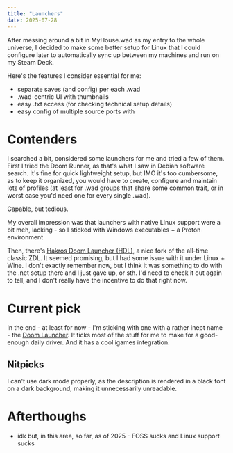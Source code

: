 ```yaml
---
title: "Launchers"
date: 2025-07-28
---
```


After messing around a bit in MyHouse.wad as my entry to the whole universe,
I decided to make some better setup for Linux that I could configure later
to automatically sync up between my machines and run on my Steam Deck.

Here's the features I consider essential for me:
- separate saves (and config) per each .wad
- .wad-centric UI with thumbnails
- easy .txt access (for checking technical setup details)
- easy config of multiple source ports with

# Contenders

I searched a bit, considered some launchers for me and tried a few of them.
First I tried the Doom Runner, as that's what I saw in Debian software search.
It's fine for quick lightweight
setup, but IMO it's too cumbersome, as to keep it organized,
you would have to create, configure and maintain lots of profiles
(at least for .wad groups that share some common trait, or
in worst case you'd need one for every single .wad).

Capable, but tedious.

My overall impression was that
launchers with native Linux support were a bit meh, lacking -
so I sticked with Windows executables + a Proton environment

Then, there's
[Hakros Doom Launcher (HDL)](https://www.doomlauncher.com/), 
a nice fork of the all-time classic ZDL.
It seemed promising,
but I had some issue with it under Linux + Wine. I don't exactly
remember now, but I think it was something to do with the .net
setup there and I just gave up, or sth. I'd need to check it
out again to tell, and I don't really have the incentive to do
that right now.

# Current pick

In the end - at least for now - I'm sticking with one
with a rather inept name - the 
[Doom Launcher](https://github.com/nstlaurent/DoomLauncher).
It ticks most of the stuff for me to make for
a good-enough daily driver. And it has a cool
igames integration.

## Nitpicks

I can't use dark mode properly, as the description is rendered
in a black font on a dark background, making it unnecessarily
unreadable.

[](./launchers/darkmode.png)

# Afterthoughs

- idk but, in this area, so far, as of 2025 - FOSS sucks and Linux support sucks 

